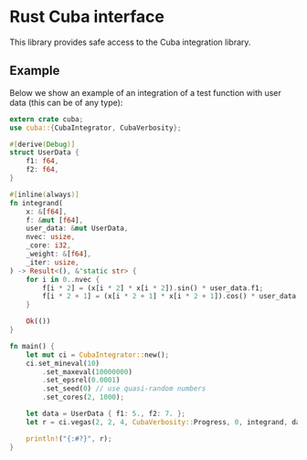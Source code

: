 # Rust Cuba interface

This library provides safe access to the Cuba integration library.

## Example

Below we show an example of an integration of a test function
with user data (this can be of any type):

```rust
extern crate cuba;
use cuba::{CubaIntegrator, CubaVerbosity};

#[derive(Debug)]
struct UserData {
    f1: f64,
    f2: f64,
}

#[inline(always)]
fn integrand(
    x: &[f64],
    f: &mut [f64],
    user_data: &mut UserData,
    nvec: usize,
    _core: i32,
    _weight: &[f64],
    _iter: usize,
) -> Result<(), &'static str> {
    for i in 0..nvec {
        f[i * 2] = (x[i * 2] * x[i * 2]).sin() * user_data.f1;
        f[i * 2 + 1] = (x[i * 2 + 1] * x[i * 2 + 1]).cos() * user_data.f2;
    }

    Ok(())
}

fn main() {
    let mut ci = CubaIntegrator::new();
    ci.set_mineval(10)
        .set_maxeval(10000000)
        .set_epsrel(0.0001)
        .set_seed(0) // use quasi-random numbers
        .set_cores(2, 1000);

    let data = UserData { f1: 5., f2: 7. };
    let r = ci.vegas(2, 2, 4, CubaVerbosity::Progress, 0, integrand, data);

    println!("{:#?}", r);
}
```
